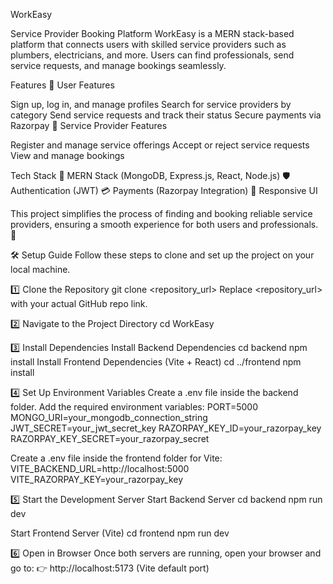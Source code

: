 WorkEasy 

Service Provider Booking Platform WorkEasy is a MERN stack-based platform that connects users with skilled service providers such as plumbers, electricians, and more. Users can find professionals, send service requests, and manage bookings seamlessly.

Features 🔹 User Features

Sign up, log in, and manage profiles Search for service providers by category Send service requests and track their status Secure payments via Razorpay 🔹 Service Provider Features

Register and manage service offerings Accept or reject service requests View and manage bookings

Tech Stack 🚀 MERN Stack (MongoDB, Express.js, React, Node.js) 🛡️ Authentication (JWT) 💳 Payments (Razorpay Integration) 📱 Responsive UI

This project simplifies the process of finding and booking reliable service providers, ensuring a smooth experience for both users and professionals. 🚀

🛠️ Setup Guide Follow these steps to clone and set up the project on your local machine.

1️⃣ Clone the Repository git clone <repository_url> Replace <repository_url> with your actual GitHub repo link.

2️⃣ Navigate to the Project Directory cd WorkEasy

3️⃣ Install Dependencies Install Backend Dependencies cd backend npm install Install Frontend Dependencies (Vite + React) cd ../frontend npm install

4️⃣ Set Up Environment Variables Create a .env file inside the backend folder. Add the required environment variables: PORT=5000 MONGO_URI=your_mongodb_connection_string JWT_SECRET=your_jwt_secret_key RAZORPAY_KEY_ID=your_razorpay_key RAZORPAY_KEY_SECRET=your_razorpay_secret

Create a .env file inside the frontend folder for Vite: VITE_BACKEND_URL=http://localhost:5000 VITE_RAZORPAY_KEY=your_razorpay_key

5️⃣ Start the Development Server Start Backend Server cd backend npm run dev

Start Frontend Server (Vite) cd frontend npm run dev

6️⃣ Open in Browser Once both servers are running, open your browser and go to: 👉 http://localhost:5173 (Vite default port)
